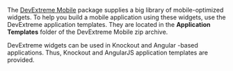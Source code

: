 The [DevExtreme Mobile](/concepts/Common/07%20DevExtreme%20Packages/10%20DevExtreme%20Mobile.md '/Documentation/Guide/Common/DevExtreme_Packages/#DevExtreme_Mobile') package supplies a big library of mobile-optimized widgets. To help you build a mobile application using these widgets, use the DevExtreme application templates. They are located in the **Application Templates** folder of the DevExtreme Mobile zip archive.

DevExtreme widgets can be used in Knockout and Angular -based applications. Thus, Knockout and AngularJS application templates are provided.